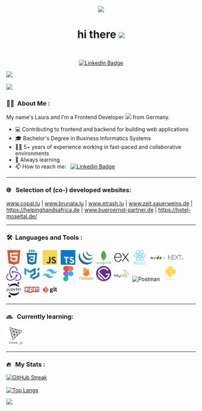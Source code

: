 <div id="header" align="center">
  <img src="https://media.giphy.com/media/ptzlRfMuHaGgccUzbh/giphy.gif" width="200"/>
<br>
</div> 

<h1 align="center">hi there <img src="https://media.giphy.com/media/hvRJCLFzcasrR4ia7z/giphy.gif" width="40"></h1>
<br>

<p align="center">
<a href="https://www.linkedin.com/in/laura-roganovic"><img src="https://img.shields.io/badge/LinkedIn-blue?style=for-the-badge&logo=linkedin&logoColor=white" alt="LinkedIn Badge"></a>
</p> 

![](https://hit.yhype.me/github/profile?user_id=87700499)

![](https://komarev.com/ghpvc/?username=LoryGlory)

<!--- <p align="center"><img src="https://komarev.com/ghpvc/?username=LoryGlory&style=flat-square&color=blue" alt=""></p> --->

### :woman_technologist: &nbsp;About Me :

My name's Laura and I'm a Frontend Developer <img src="https://media.giphy.com/media/WUlplcMpOCEmTGBtBW/giphy.gif" width="30"> from Germany.

- 💻  Contributing to frontend and backend for building web applications
- 🎓 Bachelor's Degree in Business Informatics Systems
- 💁‍♀️  5+ years of experience working in fast-paced and collaborative environments
- 🌱  Always learning
- 📫  How to reach me: &nbsp; [![Linkedin Badge](https://img.shields.io/badge/-laura_roganovic-blue?style=flat&logo=Linkedin&logoColor=white)](https://www.linkedin.com/in/laura-roganovic)

---

### 🌐 &nbsp; Selection of (co-) developed websites: 

www.copal.lu | www.brunata.lu | www.etrash.lu | www.zeit.sauerweins.de | https://helpinghandsafrica.de | www.bueroernst-partner.de | https://hotel-moseltal.de/ 
 
---

### 🛠 &nbsp;Languages and Tools :

<p>
<img src="https://github.com/devicons/devicon/blob/master/icons/html5/html5-original.svg" title="HTML5" alt="HTML" width="40" height="40"/>&nbsp;
<img src="https://github.com/devicons/devicon/blob/master/icons/css3/css3-plain-wordmark.svg"  title="CSS3" alt="CSS" width="40" height="40"/>&nbsp;
<img src="https://github.com/devicons/devicon/blob/master/icons/javascript/javascript-original.svg" title="JavaScript" alt="JavaScript" width="40" height="40"/>&nbsp;
<img src="https://github.com/devicons/devicon/blob/master/icons/typescript/typescript-plain.svg" title="TypeScript" alt="TypeScript" width="40" height="40"/>&nbsp;
<img src="https://github.com/devicons/devicon/blob/master/icons/jquery/jquery-original.svg" title="jQuery" alt="jQuery" width="40" height="40"/>&nbsp;
<img src="https://github.com/devicons/devicon/blob/master/icons/mongodb/mongodb-plain-wordmark.svg" title="MongoDB" alt="MongoDB" width="40" height="40"/>&nbsp;
<img src="https://github.com/devicons/devicon/blob/master/icons/express/express-original.svg" title="Express" alt="Express" width="40" height="40"/>&nbsp;
<img src="https://github.com/devicons/devicon/blob/master/icons/react/react-original-wordmark.svg" title="React" alt="React" width="40" height="40"/>&nbsp;
<img src="https://github.com/devicons/devicon/blob/master/icons/nodejs/nodejs-original-wordmark.svg" title="NodeJS" alt="NodeJS" width="40" height="40"/>&nbsp;
<img src="https://github.com/devicons/devicon/blob/master/icons/nextjs/nextjs-original-wordmark.svg" title="NextJS" alt="NextJS" width="40" height="40"/>&nbsp;
<img src="https://github.com/devicons/devicon/blob/master/icons/redux/redux-original.svg" title="Redux" alt="Redux" width="40" height="40"/>&nbsp;
<img src="https://github.com/devicons/devicon/blob/master/icons/materialui/materialui-original.svg" title="Material UI" alt="Material UI" width="40" height="40"/>&nbsp;
<img src="https://github.com/devicons/devicon/blob/master/icons/tailwindcss/tailwindcss-plain.svg" title="Tailwind CSS" alt="Tailwind CSS" width="40" height="40"/>&nbsp;
<img src="https://github.com/devicons/devicon/blob/master/icons/figma/figma-original.svg" title="Figma" alt="Figma" width="40" height="40"/>&nbsp;
<img src="https://github.com/devicons/devicon/blob/master/icons/firebase/firebase-plain-wordmark.svg" title="Firebase" alt="Firebase" width="40" height="40"/>&nbsp;
<img src="https://github.com/devicons/devicon/blob/master/icons/gatsby/gatsby-original.svg" title="Gatsby"  alt="Gatsby" width="40" height="40"/>&nbsp;
<img src="https://github.com/devicons/devicon/blob/master/icons/mysql/mysql-original-wordmark.svg" title="MySQL"  alt="MySQL" width="40" height="40"/>&nbsp;
<img src="https://www.vectorlogo.zone/logos/getpostman/getpostman-icon.svg" title="Postman"  alt="Postman" width="40" height="40"/>&nbsp;
<img src="https://github.com/devicons/devicon/blob/master/icons/python/python-plain-wordmark.svg" title="Python" **alt="Python" width="40" height="40"/>&nbsp;
<img src="https://github.com/devicons/devicon/blob/master/icons/jupyter/jupyter-plain-wordmark.svg" title="Jupyter" alt="Jupyter" width="40" height="40"/>&nbsp;
<img src="https://github.com/devicons/devicon/blob/master/icons/npm/npm-original-wordmark.svg" title="npm" alt="npm" width="40" height="40"/>&nbsp;
<img src="https://github.com/devicons/devicon/blob/master/icons/git/git-original-wordmark.svg" title="Git" **alt="Git" width="40" height="40"/>&nbsp;
</p>

---

### 🔜 &nbsp; Currently learning:

<img src="https://github.com/devicons/devicon/blob/master/icons/threejs/threejs-original-wordmark.svg" alt="ThreeJS Logo" width="50" height="50"/>  

---

### 🔥 &nbsp; My Stats : 
[![GitHub Streak](https://streak-stats.demolab.com?user=LoryGlory&theme=vision-friendly-dark)](https://git.io/streak-stats)
<br><br>
[![Top Langs](https://github-readme-stats.vercel.app/api/top-langs/?username=LoryGlory&layout=compact&theme=vision-friendly-dark)](https://github.com/anuraghazra/github-readme-stats)

![](https://hit.yhype.me/github/profile?user_id=87700499)
